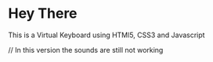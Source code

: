# Hey There

This is a Virtual Keyboard using HTMl5, CSS3 and Javascript

// In this version the sounds are still not working
